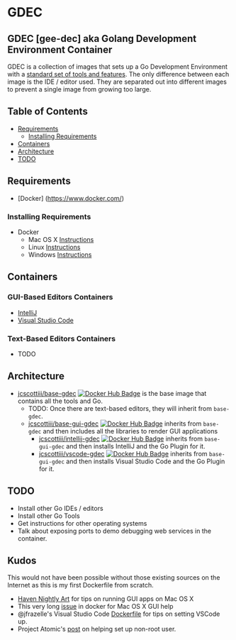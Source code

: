 # GDEC
## GDEC [gee-dec] aka Golang Development Environment Container


GDEC is a collection of images that sets up a Go Development Environment with a [standard set of tools and features](base/README.md#image-contents). The only difference between each image is the IDE / editor used. They are separated out into different images to prevent a single image from growing too large.

## Table of Contents
- [Requirements](#requirements)
  - [Installing Requirements](#installing-requirements)
- [Containers](#containers)
- [Architecture](#architecture)
- [TODO](#todo)

## Requirements
- [Docker] (https://www.docker.com/)

### Installing Requirements
 - Docker
   - Mac OS X [Instructions](http://docs.docker.com/mac/step_one/)
   - Linux [Instructions](http://docs.docker.com/linux/step_one/)
   - Windows [Instructions](http://docs.docker.com/windows/step_one/)

## Containers
### GUI-Based Editors Containers
- [IntelliJ](intellij/)
- [Visual Studio Code](vscode/)

### Text-Based Editors Containers
- TODO

## Architecture
- [jcscottiii/base-gdec](base/) [![Docker Hub Badge](https://img.shields.io/badge/Docker-Hub%20Hosted-blue.svg)](https://hub.docker.com/r/jcscottiii/base-gdec/) is the base image that contains all the tools and Go.
  - TODO: Once there are text-based editors, they will inherit from `base-gdec`.
  - [jcscottiii/base-gui-gdec](base/gui) [![Docker Hub Badge](https://img.shields.io/badge/Docker-Hub%20Hosted-blue.svg)](https://hub.docker.com/r/jcscottiii/base-gui-gdec/) inherits from `base-gdec` and then includes all the libraries to render GUI applications
    - [jcscottiii/intellij-gdec](intellij/) [![Docker Hub Badge](https://img.shields.io/badge/Docker-Hub%20Hosted-blue.svg)](https://hub.docker.com/r/jcscottiii/intellij-gdec/) inherits from `base-gui-gdec` and then installs IntelliJ and the Go Plugin for it.
    - [jcscottiii/vscode-gdec](vscode/) [![Docker Hub Badge](https://img.shields.io/badge/Docker-Hub%20Hosted-blue.svg)](https://hub.docker.com/r/jcscottiii/vscode-gdec/) inherits from `base-gui-gdec` and then installs Visual Studio Code and the Go Plugin for it.


## TODO
- Install other Go IDEs / editors
- Install other Go Tools
- Get instructions for other operating systems
- Talk about exposing ports to demo debugging web services in the container.

## Kudos
This would not have been possible without those existing sources on the Internet as this is my first Dockerfile from scratch.
- [Haven Nightly Art](https://haven.nightlyart.com/trying-gui-apps-with-docker/) for tips on running GUI apps on Mac OS X
- This very long [issue](https://github.com/docker/docker/issues/8710) in docker for Mac OS X GUI help
- @jfrazelle's Visual Studio Code [Dockerfile](https://github.com/jfrazelle/dockerfiles/tree/master/visualstudio) for tips on setting VSCode up.
- Project Atomic's [post](http://www.projectatomic.io/docs/docker-image-author-guidance/) on helping set up non-root user.
